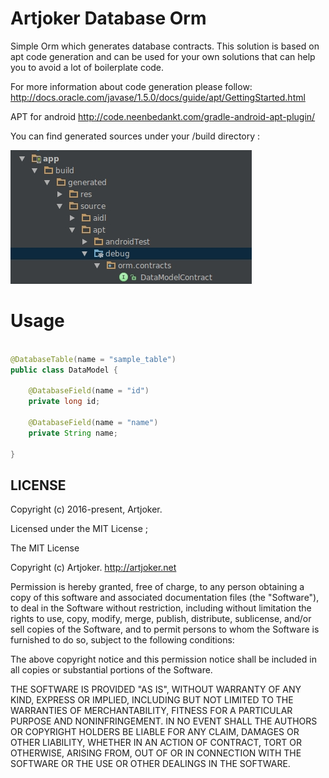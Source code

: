 # Artjoker Database Orm

Simple Orm which generates database contracts. This solution is based on apt code generation and can be used for your own solutions that can help you to avoid a lot of boilerplate code.

For more information about code generation please follow: http://docs.oracle.com/javase/1.5.0/docs/guide/apt/GettingStarted.html

APT for android
http://code.neenbedankt.com/gradle-android-apt-plugin/

You can find generated sources under your /build directory :

<img src="https://github.com/artjoker/database-orm/blob/master/sample.jpg?raw=true" width="386" height="214" />

# Usage

```java

@DatabaseTable(name = "sample_table")
public class DataModel {

    @DatabaseField(name = "id")
    private long id;

    @DatabaseField(name = "name")
    private String name;

}
```
## LICENSE

Copyright (c) 2016-present, Artjoker.

Licensed under the MIT License ;

The MIT License

Copyright (c) Artjoker. http://artjoker.net

Permission is hereby granted, free of charge, to any person obtaining a copy
of this software and associated documentation files (the "Software"), to deal
in the Software without restriction, including without limitation the rights
to use, copy, modify, merge, publish, distribute, sublicense, and/or sell
copies of the Software, and to permit persons to whom the Software is
furnished to do so, subject to the following conditions:

The above copyright notice and this permission notice shall be included in
all copies or substantial portions of the Software.

THE SOFTWARE IS PROVIDED "AS IS", WITHOUT WARRANTY OF ANY KIND, EXPRESS OR
IMPLIED, INCLUDING BUT NOT LIMITED TO THE WARRANTIES OF MERCHANTABILITY,
FITNESS FOR A PARTICULAR PURPOSE AND NONINFRINGEMENT. IN NO EVENT SHALL THE
AUTHORS OR COPYRIGHT HOLDERS BE LIABLE FOR ANY CLAIM, DAMAGES OR OTHER
LIABILITY, WHETHER IN AN ACTION OF CONTRACT, TORT OR OTHERWISE, ARISING FROM,
OUT OF OR IN CONNECTION WITH THE SOFTWARE OR THE USE OR OTHER DEALINGS IN
THE SOFTWARE.